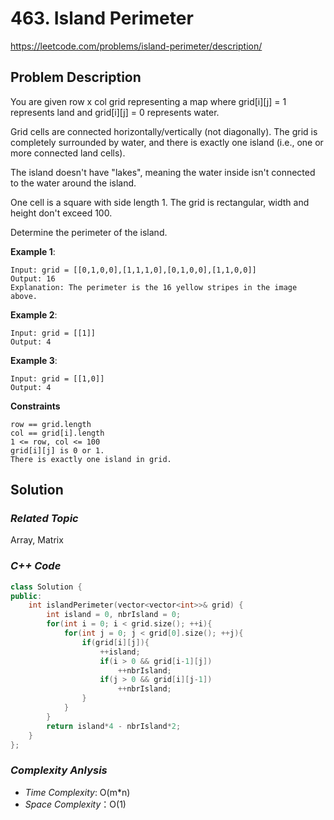# 463. Island Perimeter
https://leetcode.com/problems/island-perimeter/description/

## Problem Description

You are given row x col grid representing a map where grid[i][j] = 1 represents land and grid[i][j] = 0 represents water.

Grid cells are connected horizontally/vertically (not diagonally). 
The grid is completely surrounded by water, and there is exactly one island (i.e., one or more connected land cells).

The island doesn't have "lakes", meaning the water inside isn't connected to the water around the island. 

One cell is a square with side length 1. The grid is rectangular, width and height don't exceed 100. 

Determine the perimeter of the island.

**Example 1**:
```
Input: grid = [[0,1,0,0],[1,1,1,0],[0,1,0,0],[1,1,0,0]]
Output: 16
Explanation: The perimeter is the 16 yellow stripes in the image above.
```
**Example 2**:
```
Input: grid = [[1]]
Output: 4
```
**Example 3**:
```
Input: grid = [[1,0]]
Output: 4
```

**Constraints**
```
row == grid.length
col == grid[i].length
1 <= row, col <= 100
grid[i][j] is 0 or 1.
There is exactly one island in grid.
```

## Solution

### _Related Topic_
   Array, Matrix

### _C++ Code_
```cpp
class Solution {
public:
    int islandPerimeter(vector<vector<int>>& grid) {
        int island = 0, nbrIsland = 0;
        for(int i = 0; i < grid.size(); ++i){
            for(int j = 0; j < grid[0].size(); ++j){
                if(grid[i][j]){
                    ++island;
                    if(i > 0 && grid[i-1][j])
                        ++nbrIsland;
                    if(j > 0 && grid[i][j-1])
                        ++nbrIsland;
                }
            }
        }
        return island*4 - nbrIsland*2;
    }
};
```

### _Complexity Anlysis_
- _Time Complexity_: O(m*n)
- _Space Complexity_：O(1)
